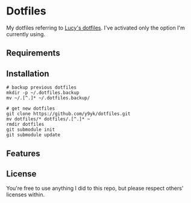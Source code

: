 # Dotfiles

My dotfiles referring to [Lucy's dotfiles](https://github.com/e9t/dotfiles).
I've activated only the option I'm currently using.

## Requirements


## Installation

```
# backup previous dotfiles
mkdir -p ~/.dotfiles.backup
mv ~/.[^.]* ~/.dotfiles.backup/

# get new dotfiles
git clone https://github.com/y9yk/dotfiles.git
mv dotfiles/* dotfiles/.[^.]* ~
rmdir dotfiles
git submodule init
git submodule update
```

## Features

## License

You're free to use anything I did to this repo, but please respect others' licenses within.
